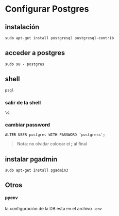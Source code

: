 # Configurar Postgres

## instalación

	sudo apt-get install postgresql postgresql-contrib

## acceder a postgres

	sudo su - postgres
	
## shell

	psql
	
### salir de la shell

	\q
	
### cambiar password

	ALTER USER postgres WITH PASSWORD 'postgress';
	
> Nota: no olvidar colocar el **;** al final
	
## instalar pgadmin

	sudo apt-get install pgadmin3
	
## Otros

#### pyenv
la configuración de la DB esta en el archivo `.env`
